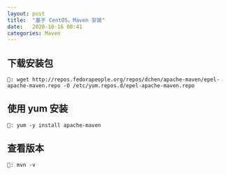 ```yaml
---
layout: post
title:  "基于 CentOS，Maven 安装"
date:   2020-10-16 00:41
categories: Maven
---
```


## 下载安装包
```
🙈: wget http://repos.fedorapeople.org/repos/dchen/apache-maven/epel-apache-maven.repo -O /etc/yum.repos.d/epel-apache-maven.repo
```

## 使用 yum 安装
```
🙈: yum -y install apache-maven
```
## 查看版本
```
🙈: mvn -v
```
